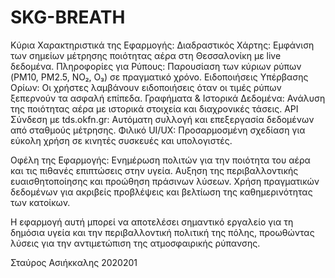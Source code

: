 # SKG-BREATH

Κύρια Χαρακτηριστικά της Εφαρμογής:
 Διαδραστικός Χάρτης: Εμφάνιση των σημείων μέτρησης ποιότητας αέρα στη Θεσσαλονίκη με live δεδομένα.
 Πληροφορίες για Ρύπους: Παρουσίαση των κύριων ρύπων (PM10, PM2.5, NO₂, O₃) σε πραγματικό χρόνο.
 Ειδοποιήσεις Υπέρβασης Ορίων: Οι χρήστες λαμβάνουν ειδοποιήσεις όταν οι τιμές ρύπων ξεπερνούν τα ασφαλή επίπεδα.
 Γραφήματα & Ιστορικά Δεδομένα: Ανάλυση της ποιότητας αέρα με ιστορικά στοιχεία και διαχρονικές τάσεις.
 API Σύνδεση με tds.okfn.gr: Αυτόματη συλλογή και επεξεργασία δεδομένων από σταθμούς μέτρησης.
 Φιλικό UI/UX: Προσαρμοσμένη σχεδίαση για εύκολη χρήση σε κινητές συσκευές και υπολογιστές.

Οφέλη της Εφαρμογής:
Ενημέρωση πολιτών για την ποιότητα του αέρα και τις πιθανές επιπτώσεις στην υγεία.
Αυξηση της περιβαλλοντικής ευαισθητοποίησης και προώθηση πράσινων λύσεων.
Χρήση πραγματικών δεδομένων για ακριβείς προβλέψεις και βελτίωση της καθημερινότητας των κατοίκων.

Η εφαρμογή αυτή μπορεί να αποτελέσει σημαντικό εργαλείο για τη δημόσια υγεία και την περιβαλλοντική πολιτική της πόλης, προωθώντας λύσεις για την αντιμετώπιση της ατμοσφαιρικής ρύπανσης. 

Σταύρος Ασιήκκαλης 2020201








